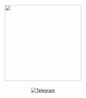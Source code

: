 <div id="header" align="center">
  <img src="https://media0.giphy.com/media/v1.Y2lkPTc5MGI3NjExd2k3ZmN2Y3ZiYWNpY2ZrNjNrcWk2MzFpbDJrMjlybHN0NDl5ZW84ZyZlcD12MV9pbnRlcm5hbF9naWZfYnlfaWQmY3Q9cw/VFHpBIMdOWteabwcdb/giphy.gif" width="250"/>
</div>

###

<div id="badges" align="center">
    <a href="https://t.me/MVXIMokda">
    <img src="https://img.shields.io/badge/telegram-blue?style=for-the-badge&logo=telegram" alt="Telegram"/>
    </a>
</div>


